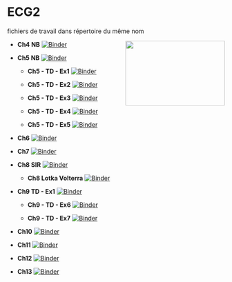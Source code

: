 # ECG2

fichiers de travail dans répertoire du même nom


<img src="https://drive.google.com/uc?id=12Wo3LubGGT4qOvYFAuLP4CyCuwjKNVuk" width="230" height="150" align = "right"/>

<p></p>
<p></p>
<p></p>
<p></p>


* **Ch4 NB**
 [![Binder](https://mybinder.org/badge_logo.svg)](https://mybinder.org/v2/gh/othoni-hub/ECG2/HEAD?filepath=Ch04_ReductionMatrices.ipynb) 
 

* **Ch5 NB**
 [![Binder](https://mybinder.org/badge_logo.svg)](https://mybinder.org/v2/gh/othoni-hub/ECG2/HEAD?filepath=Ch05_StatistiquesBivariees.ipynb)
 
  * **Ch5 - TD - Ex1**
 [![Binder](https://mybinder.org/badge_logo.svg)](https://mybinder.org/v2/gh/othoni-hub/ECG2/HEAD?filepath=Ch05_TD_Ex1_Appartements.ipynb)
 
  * **Ch5 - TD - Ex2**
 [![Binder](https://mybinder.org/badge_logo.svg)](https://mybinder.org/v2/gh/othoni-hub/ECG2/HEAD?filepath=Ch05_TD_Ex2_LesHalles.ipynb)
 
  * **Ch5 - TD - Ex3**
[![Binder](https://mybinder.org/badge_logo.svg)](https://mybinder.org/v2/gh/othoni-hub/ECG2/HEAD?filepath=Ch05_TD_Ex3_Série_Chronologique.ipynb)

  * **Ch5 - TD - Ex4**
[![Binder](https://mybinder.org/badge_logo.svg)](https://mybinder.org/v2/gh/othoni-hub/ECG2/HEAD?filepath=Ch05_TD_Ex4_Decathlon.ipynb)

  * **Ch5 - TD - Ex5**
[![Binder](https://mybinder.org/badge_logo.svg)](https://mybinder.org/v2/gh/othoni-hub/ECG2/HEAD?filepath=Ch05_TD_Ex5_ACP.ipynb)

 * **Ch6**
[![Binder](https://mybinder.org/badge_logo.svg)](https://mybinder.org/v2/gh/othoni-hub/ECG2/HEAD?filepath=Ch06_IntegraleGeneralisee.ipynb)

* **Ch7**
[![Binder](https://mybinder.org/badge_logo.svg)](https://mybinder.org/v2/gh/othoni-hub/ECG2/HEAD?filepath=Ch07_CouplesVA.ipynb)

* **Ch8 SIR**
[![Binder](https://mybinder.org/badge_logo.svg)](https://mybinder.org/v2/gh/othoni-hub/ECG2/HEAD?filepath=Ch08_SIR.ipynb)

  * **Ch8 Lotka Volterra**
[![Binder](https://mybinder.org/badge_logo.svg)](https://mybinder.org/v2/gh/othoni-hub/ECG2/HEAD?filepath=Ch08_TP_LotkaVolterra.ipynb)

* **Ch9 TD - Ex1**
[![Binder](https://mybinder.org/badge_logo.svg)](https://mybinder.org/v2/gh/othoni-hub/ECG2/HEAD?filepath=Ch09_TD_Ex1_Pop2Etats.ipynb)

  * **Ch9 - TD - Ex6**
 [![Binder](https://mybinder.org/badge_logo.svg)](https://mybinder.org/v2/gh/othoni-hub/ECG2/HEAD?filepath=Ch09_TD_Ex6_UrneErhenfest.ipynb)
 
  * **Ch9 - TD - Ex7**
 [![Binder](https://mybinder.org/badge_logo.svg)](https://mybinder.org/v2/gh/othoni-hub/ECG2/HEAD?filepath=Ch09_TD_Ex7_UrnePolya.ipynb)
  
* **Ch10**
[![Binder](https://mybinder.org/badge_logo.svg)](https://mybinder.org/v2/gh/othoni-hub/ECG2/HEAD?filepath=Ch10_Correction_fin_NoteBook.ipynb)

* **Ch11**
[![Binder](https://mybinder.org/badge_logo.svg)](https://mybinder.org/v2/gh/othoni-hub/ECG2/HEAD?filepath=Ch11_Notebook_FonctionsDeuxVariables.ipynb)

* **Ch12**
[![Binder](https://mybinder.org/badge_logo.svg)](https://mybinder.org/v2/gh/othoni-hub/ECG2/HEAD?filepath=Ch12_Convergences_Probabilités.ipynb)

* **Ch13**
[![Binder](https://mybinder.org/badge_logo.svg)](https://mybinder.org/v2/gh/othoni-hub/ECG2/HEAD?filepath=Ch13_Estimations.ipynb)

 
 
 
 
 
 
